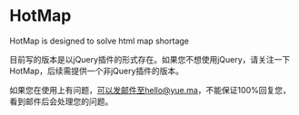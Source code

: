# HotMap
HotMap is designed to solve html map shortage

目前写的版本是以jQuery插件的形式存在。如果您不想使用jQuery，请关注一下HotMap，后续需提供一个非jQuery插件的版本。

如果您在使用上有问题，可以发邮件至hello@yue.ma，不能保证100%回复您，看到邮件后会处理您的问题。
